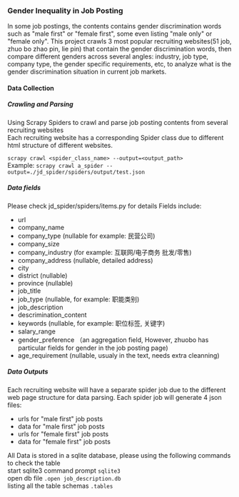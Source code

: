 ### Gender Inequality in Job Posting
In some job postings, the contents contains gender discrimination words such as "male first" or "female first", some even listing "male only" or "female only". This project crawls 3 most popular recruiting websites(51 job, zhuo bo zhao pin, lie pin) that contain the gender discrimination words, then compare different genders across several angles: industry, job type, company type, the gender specific requirements, etc, to analyze what is the gender discrimination situation in current job markets.

#### Data Collection
##### Crawling and Parsing
Using Scrapy Spiders to crawl and parse job posting contents from several recruiting websites  
Each recruiting website has a corresponding Spider class due to different html structure of different websites.

`scrapy crawl <spider_class_name> --output=<output_path>`  
Example:
`scrapy crawl a_spider --output=./jd_spider/spiders/output/test.json`

##### Data fields 
Please check jd_spider/spiders/items.py for details
Fields include:
- url 
- company_name
- company_type (nullable for example: 民营公司)
- company_size
- company_industry (for example: 互联网/电子商务 批发/零售)
- company_address (nullable, detailed address)
- city
- district (nullable)
- province (nullable)
- job_title
- job_type (nullable, for example: 职能类别)
- job_description
- descrimination_content 
- keywords (nullable, for example: 职位标签, 关键字)
- salary_range
- gender_preference （an aggregation field, However, zhuobo has particular fields for gender in the job posting page)
- age_requirement (nullable, usualy in the text, needs extra cleanning)

##### Data Outputs
Each recruiting website will have a separate spider job due to the different web page structure for data parsing. Each spider job will generate 4 json files:
- urls for "male first" job posts
- data for "male first" job posts
- urls for "female first" job posts
- data for "female first" job posts

All Data is stored in a sqlite database, please using the following commands to check the table  
start sqlite3 command prompt `sqlite3`  
open db file `.open job_description.db`  
listing all the table schemas `.tables`  

